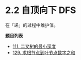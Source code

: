 # 2.2 自顶向下 DFS

在「递」的过程中维护值。

**题目列表**

- [111. 二叉树的最小深度](https://leetcode.cn/problems/minimum-depth-of-binary-tree/description/)
- [129. 求根节点到叶节点数字之和](https://leetcode.cn/problems/sum-root-to-leaf-numbers/description/)
